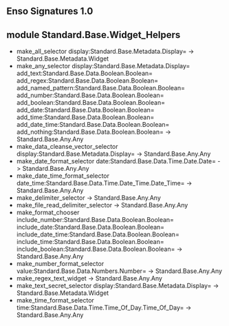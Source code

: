 ## Enso Signatures 1.0
## module Standard.Base.Widget_Helpers
- make_all_selector display:Standard.Base.Metadata.Display= -> Standard.Base.Metadata.Widget
- make_any_selector display:Standard.Base.Metadata.Display= add_text:Standard.Base.Data.Boolean.Boolean= add_regex:Standard.Base.Data.Boolean.Boolean= add_named_pattern:Standard.Base.Data.Boolean.Boolean= add_number:Standard.Base.Data.Boolean.Boolean= add_boolean:Standard.Base.Data.Boolean.Boolean= add_date:Standard.Base.Data.Boolean.Boolean= add_time:Standard.Base.Data.Boolean.Boolean= add_date_time:Standard.Base.Data.Boolean.Boolean= add_nothing:Standard.Base.Data.Boolean.Boolean= -> Standard.Base.Any.Any
- make_data_cleanse_vector_selector display:Standard.Base.Metadata.Display= -> Standard.Base.Any.Any
- make_date_format_selector date:Standard.Base.Data.Time.Date.Date= -> Standard.Base.Any.Any
- make_date_time_format_selector date_time:Standard.Base.Data.Time.Date_Time.Date_Time= -> Standard.Base.Any.Any
- make_delimiter_selector -> Standard.Base.Any.Any
- make_file_read_delimiter_selector -> Standard.Base.Any.Any
- make_format_chooser include_number:Standard.Base.Data.Boolean.Boolean= include_date:Standard.Base.Data.Boolean.Boolean= include_date_time:Standard.Base.Data.Boolean.Boolean= include_time:Standard.Base.Data.Boolean.Boolean= include_boolean:Standard.Base.Data.Boolean.Boolean= -> Standard.Base.Any.Any
- make_number_format_selector value:Standard.Base.Data.Numbers.Number= -> Standard.Base.Any.Any
- make_regex_text_widget -> Standard.Base.Any.Any
- make_text_secret_selector display:Standard.Base.Metadata.Display= -> Standard.Base.Metadata.Widget
- make_time_format_selector time:Standard.Base.Data.Time.Time_Of_Day.Time_Of_Day= -> Standard.Base.Any.Any
